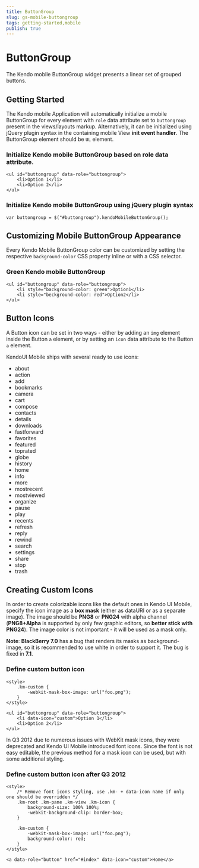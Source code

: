 ```yaml
---
title: ButtonGroup
slug: gs-mobile-buttongroup
tags: getting-started,mobile
publish: true
---
```


# ButtonGroup

The Kendo mobile ButtonGroup widget presents a linear set of grouped buttons.

## Getting Started

The Kendo mobile Application will automatically initialize a mobile ButtonGroup for every element with `role` data attribute set to `buttongroup`
present in the views/layouts markup. Alternatively, it can be initialized using jQuery plugin syntax in the containing mobile View **init event handler**. The ButtonGroup element should be `UL` element.

### Initialize Kendo mobile ButtonGroup based on role data attribute.

    <ul id="buttongroup" data-role="buttongroup">
        <li>Option 1</li>
        <li>Option 2</li>
    </ul>

### Initialize Kendo mobile ButtonGroup using jQuery plugin syntax

    var buttongroup = $("#buttongroup").kendoMobileButtonGroup();

## Customizing Mobile ButtonGroup Appearance


Every Kendo Mobile ButtonGroup color can be customized by setting the respective `background-color` CSS property inline or with a CSS selector.

### Green Kendo mobile ButtonGroup

    <ul id="buttongroup" data-role="buttongroup">
        <li style="background-color: green">Option1</li>
        <li style="beckground-color: red">Option2</li>
    </ul>

## Button Icons

A Button icon can be set in two ways - either by adding an `img` element inside the Button `a` element,
or by setting an `icon` data attribute to the Button `a` element.

KendoUI Mobile ships with several ready to use icons:

*   <span class="km-icon km-about"></span>about
*   <span class="km-icon km-action"></span>action
*   <span class="km-icon km-add"></span>add
*   <span class="km-icon km-bookmarks"></span>bookmarks
*   <span class="km-icon km-camera"></span>camera
*   <span class="km-icon km-cart"></span>cart
*   <span class="km-icon km-compose"></span>compose
*   <span class="km-icon km-contacts"></span>contacts
*   <span class="km-icon km-details"></span>details
*   <span class="km-icon km-downloads"></span>downloads
*   <span class="km-icon km-fastforward"></span>fastforward
*   <span class="km-icon km-favorites"></span>favorites
*   <span class="km-icon km-featured"></span>featured
*   <span class="km-icon km-toprated"></span>toprated
*   <span class="km-icon km-globe"></span>globe
*   <span class="km-icon km-history"></span>history
*   <span class="km-icon km-home"></span>home
*   <span class="km-icon km-info"></span>info
*   <span class="km-icon km-more"></span>more
*   <span class="km-icon km-mostrecent"></span>mostrecent
*   <span class="km-icon km-mostviewed"></span>mostviewed
*   <span class="km-icon km-organize"></span>organize
*   <span class="km-icon km-pause"></span>pause
*   <span class="km-icon km-play"></span>play
*   <span class="km-icon km-recents"></span>recents
*   <span class="km-icon km-refresh"></span>refresh
*   <span class="km-icon km-reply"></span>reply
*   <span class="km-icon km-rewind"></span>rewind
*   <span class="km-icon km-search"></span>search
*   <span class="km-icon km-settings"></span>settings
*   <span class="km-icon km-share"></span>share
*   <span class="km-icon km-stop"></span>stop
*   <span class="km-icon km-trash"></span>trash



## Creating Custom Icons

In order to create colorizable icons like the default ones in Kendo UI Mobile, specify the icon image as a **box mask**
(either as dataURI or as a separate image). The image should be **PNG8** or **PNG24** with alpha channel (**PNG8+Alpha** is supported by
only few graphic editors, so **better stick with PNG24**). The image color is not important - it will be used as a mask only.

**Note**: **BlackBerry 7.0** has a bug that renders its masks as background-image, so it is recommended to use white in order to support it. The bug is fixed in **7.1**.

### Define custom button icon

    <style>
        .km-custom {
            -webkit-mask-box-image: url("foo.png");
        }
    </style>

    <ul id="buttongroup" data-role="buttongroup">
        <li data-icon="custom">Option 1</li>
        <li>Option 2</li>
    </ul>

In Q3 2012 due to numerous issues with WebKit mask icons, they were deprecated and Kendo UI Mobile introduced font icons. Since the font is not easy editable,
the previous method for a mask icon can be used, but with some additional styling.

### Define custom button icon after Q3 2012

    <style>
        /* Remove font icons styling, use .km- + data-icon name if only one should be overridden */
        .km-root .km-pane .km-view .km-icon {
            background-size: 100% 100%;
            -webkit-background-clip: border-box;
        }

        .km-custom {
            -webkit-mask-box-image: url("foo.png");
            background-color: red;
        }
    </style>

    <a data-role="button" href="#index" data-icon="custom">Home</a>
